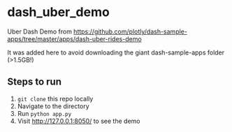 # dash_uber_demo
Uber Dash Demo from https://github.com/plotly/dash-sample-apps/tree/master/apps/dash-uber-rides-demo

It was added here to avoid downloading the giant dash-sample-apps folder (>1.5GB!)


## Steps to run

1. `git clone` this repo locally
1. Navigate to the directory
1. Run `python app.py`
1. Visit http://127.0.0.1:8050/ to see the demo
